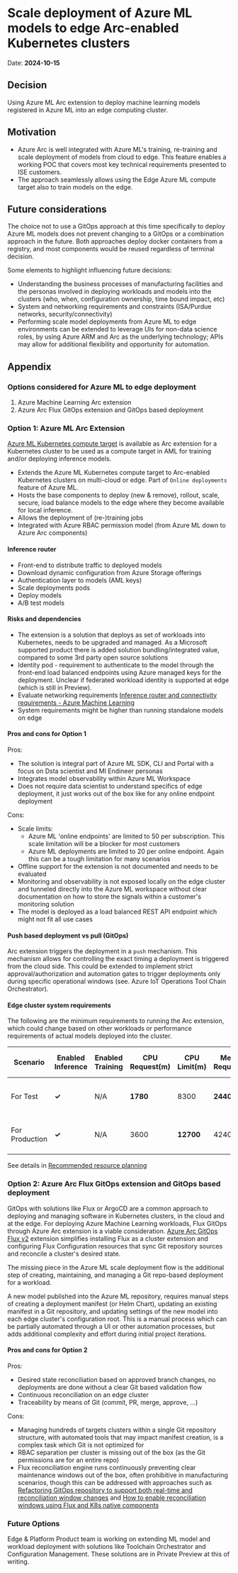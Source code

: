 # Scale deployment of Azure ML models to edge Arc-enabled Kubernetes clusters

Date: **2024-10-15**

## Decision

Using Azure ML Arc extension to deploy machine learning models registered in Azure ML into an edge computing cluster.

## Motivation

- Azure Arc is well integrated with Azure ML's training, re-training and scale deployment of models from cloud to edge. This feature enables a working POC that covers most key technical requirements presented to ISE customers.
- The approach seamlessly allows using the Edge Azure ML compute target also to train models on the edge.

## Future considerations

The choice not to use a GitOps approach at this time specifically to deploy Azure ML models does not prevent changing to a GitOps or a combination approach in the future. Both approaches deploy docker containers from a registry, and most components would be reused regardless of terminal decision.

Some elements to highlight influencing future decisions:

- Understanding the business processes of manufacturing facilities and the personas involved in deploying workloads and models into the clusters (who, when, configuration ownership, time bound impact, etc)
- System and networking requirements and constraints (ISA/Purdue networks, security/connectivity)
- Performing scale model deployments from Azure ML to edge environments can be extended to leverage UIs for non-data science roles, by using Azure ARM and Arc as the underlying technology; APIs may allow for additional flexibility and opportunity for automation.

## Appendix

### Options considered for Azure ML to edge deployment

1. Azure Machine Learning Arc extension
2. Azure Arc Flux GitOps extension and GitOps based deployment

### Option 1: Azure ML Arc Extension

[Azure ML Kubernetes compute target](https://learn.microsoft.com/en-us/azure/machine-learning/how-to-attach-kubernetes-anywhere?view=azureml-api-2) is available as Arc extension for a Kubernetes cluster to be used as a compute target in AML for training and/or deploying inference models.

- Extends the Azure ML Kubernetes compute target to Arc-enabled Kubernetes clusters on multi-cloud or edge. Part of `Online deployments` feature of Azure ML.
- Hosts the base components to deploy (new & remove), rollout, scale, secure, load balance models to the edge where they become available for local inference.
- Allows the deployment of (re-)training jobs
- Integrated with Azure RBAC permission model (from Azure ML down to Azure Arc components)

#### Inference router

- Front-end to distribute traffic to deployed models
- Download dynamic configuration from Azure Storage offerings
- Authentication layer to models (AML keys)
- Scale deployments pods
- Deploy models
- A/B test models

#### Risks and dependencies

- The extension is a solution that deploys as set of workloads into Kubernetes, needs to be upgraded and managed. As a Microsoft supported product there is added solution bundling/integrated value, compared to some 3rd party open source solutions
- Identity pod - requirement to authenticate to the model through the front-end load balanced endpoints using Azure managed keys for the deployment. Unclear if federated workload identity is supported at edge (which is still in Preview).
- Evaluate networking requirements [Inference router and connectivity requirements - Azure Machine Learning](https://learn.microsoft.com/en-us/azure/machine-learning/how-to-kubernetes-inference-routing-azureml-fe?view=azureml-api-2#understand-connectivity-requirements-for-aks-inferencing-cluster)
- System requirements might be higher than running standalone models on edge

#### Pros and cons for Option 1

Pros:

- The solution is integral part of Azure ML SDK, CLI and Portal with a focus on Dsta scientist and Ml Endineer personas
- Integrates model observability within Azure ML Workspace
- Does not require data scientist to understand specifics of edge deployment, it just works out of the box like for any online endpoint deployment

Cons:

- Scale limits:
  - Azure ML 'online endpoints' are limited to 50 per subscription. This scale limitation will be a blocker for most customers
  - Azure ML deployments are limited to 20 per online endpoint. Again this can be a tough limitation for many scenarios
- Offline support for the extension is not documented and needs to be evaluated
- Monitoring and observability is not exposed locally on the edge cluster and tunneled directly into the Azure ML workspace without clear documentation on how to store the signals within a customer's monitoring solution
- The model is deployed as a load balanced REST API endpoint which might not fit all use cases

#### Push based deployment vs pull (GitOps)

Arc extension triggers the deployment in a `push` mechanism. This mechanism allows for controlling the exact timing a deployment is triggered from the cloud side. This could be extended to implement strict approval/authorization and automation gates to trigger deployments only during specific operational windows (see. Azure IoT Operations Tool Chain Orchestrator).

#### Edge cluster system requirements

The following are the minimum requirements to running the Arc extension, which could change based on other workloads or performance requirements of actual models deployed into the cluster.

|Scenario | Enabled Inference | Enabled Training | CPU Request(m) |CPU Limit(m)| Memory Request(Mi) | Memory Limit(Mi) | Node count | Recommended minimum VM size | Corresponding AKS VM SKU |
|-- |-- |--|--|--|--|--|--|--|--|
|For Test | **&check;** | N/A | **1780** |8300 |**2440** | 12296 |1 Node |2 vCPU, 7 GiB Memory, 6400 IOPS, 1500Mbps BW| DS2v2|
|For Production |**&check;** | N/A | 3600 |**12700**|4240|**15296**|3 Node(s)|4 vCPU, 14 GiB Memory, 12800 IOPS, 1500Mbps BW|  DS3v2|

See details in [Recommended resource planning](https://learn.microsoft.com/en-us/azure/machine-learning/reference-kubernetes?view=azureml-api-2#recommended-resource-planning)

### Option 2: Azure Arc Flux GitOps extension and GitOps based deployment

GitOps with solutions like Flux or ArgoCD are a common approach to deploying and managing software in Kubernetes clusters, in the cloud and at the edge. For deploying Azure Machine Learning workloads, Flux GitOps through Azure Arc extension is a viable consideration. [Azure Arc GitOps Flux v2](https://learn.microsoft.com/en-us/azure/azure-arc/kubernetes/conceptual-gitops-flux2) extension simplifies installing Flux as a cluster extension and configuring Flux Configuration resources that sync Git repository sources and reconcile a cluster's desired state.

The missing piece in the Azure ML scale deployment flow is the additional step of creating, maintaining, and managing a Git repo-based deployment for a workload.

A new model published into the Azure ML repository, requires manual steps of creating a deployment manifest (or Helm Chart), updating an existing manifest in a Git repository, and updating settings of the new model into each edge cluster's configuration root. This is a manual process which can be partially automated through a UI or other automation processes, but adds additional complexity and effort during initial project iterations.

#### Pros and cons for Option 2

Pros:

- Desired state reconciliation based on approved branch changes, no deployments are done without a clear Git based validation flow
- Continuous reconciliation on an edge cluster
- Traceability by means of Git (commit, PR, merge, approve, ...)

Cons:

- Managing hundreds of targets clusters within a single Git repository structure, with automated tools that may impact manifest creation, is a complex task which Git is not optimized for
- RBAC separation per cluster is missing out of the box (as the Git permissions are for an entire repo)
- Flux reconciliation engine runs continuously preventing clear maintenance windows out of the box, often prohibitive in manufacturing scenarios, though this can be addressed with approaches such as [Refactoring GitOps repository to support both real-time and reconciliation window changes](https://dev.to/mahrrah/refactoring-gitops-repository-to-support-both-real-time-and-reconciliation-window-changes-2cc) and [How to enable reconciliation windows using Flux and K8s native components](https://dev.to/mahrrah/how-to-enable-reconciliation-windows-using-flux-and-k8s-native-components-2d4i)

### Future Options

Edge & Platform Product team is working on extending ML model and workload deployment with solutions like Toolchain Orchestrator and Configuration Management. These solutions are in Private Preview at this of writing.
